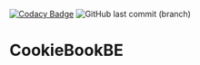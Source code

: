 [![Codacy Badge](https://app.codacy.com/project/badge/Grade/73b36c03c5064663a5d251055f402c34)](https://www.codacy.com/gh/MyCookieBook/CookieBookBE/dashboard?utm_source=github.com&amp;utm_medium=referral&amp;utm_content=MyCookieBook/CookieBookBE&amp;utm_campaign=Badge_Grade)
![GitHub last commit (branch)](https://img.shields.io/github/last-commit/MyCookieBook/CookieBookBE/master)

# CookieBookBE
